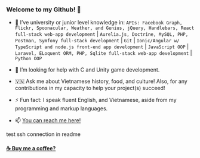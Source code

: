 ### Welcome to my Github! 🤗

<!--
**PhuocThienTran/PhuocThienTran** is a ✨ _special_ ✨ repository because its `README.md` (this file) appears on your GitHub profile.

Here are some ideas to get you started:
-->

- 🏫 I’ve university or junior level knowledge in: ```APIs: Facebook Graph, Flickr, Spoonacular, Weather, and Genius, jQuery, Handlebars, React full-stack web-app development``` | ```Aurelia.js, Doctrine, MySQL, PHP, Postman, Symfony full-stack development``` | ```Git``` | ```Ionic/Angular w/ TypeScript and node.js front-end app development``` | ```JavaScript OOP``` | ```Laravel, ELoquent ORM, PHP, Sqlite full-stack web-app development``` | ```Python OOP ```  

- 🤝 I’m looking for help with C and Unity game development.

- 🇻🇳 Ask me about Vietnamese history, food, and culture! Also, for any contributions in my capacity to help your project(s) succeed!

- ⚡ Fun fact: I speak fluent English, and Vietnamese, aside from my programming and markup languages.

- 📫 [You can reach me here!](donnyquickinc@gmail.com) 

test ssh connection in readme

#### <a href="https://www.paypal.me/thientran2702">☕️ Buy me a coffee?</a>  
